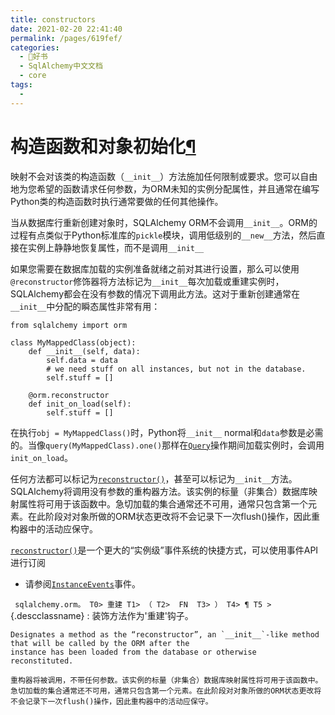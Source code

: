 ```yaml
---
title: constructors
date: 2021-02-20 22:41:40
permalink: /pages/619fef/
categories:
  - 📖好书
  - SqlAlchemy中文文档
  - core
tags:
  - 
---
```

构造函数和对象初始化[¶](#constructors-and-object-initialization "Permalink to this headline")
=============================================================================================

映射不会对该类的构造函数（`__init__`）方法施加任何限制或要求。您可以自由地为您希望的函数请求任何参数，为ORM未知的实例分配属性，并且通常在编写Python类的构造函数时执行通常要做的任何其他操作。

当从数据库行重新创建对象时，SQLAlchemy ORM不会调用`__init__`。ORM的过程有点类似于Python标准库的`pickle`模块，调用低级别的`__new__`方法，然后直接在实例上静静地恢复属性，而不是调用`__init__`

如果您需要在数据库加载的实例准备就绪之前对其进行设置，那么可以使用`@reconstructor`修饰器将方法标记为`__init__`每次加载或重建实例时，SQLAlchemy都会在没有参数的情况下调用此方法。这对于重新创建通常在`__init__`中分配的瞬态属性非常有用：

    from sqlalchemy import orm

    class MyMappedClass(object):
        def __init__(self, data):
            self.data = data
            # we need stuff on all instances, but not in the database.
            self.stuff = []

        @orm.reconstructor
        def init_on_load(self):
            self.stuff = []

在执行`obj = MyMappedClass()`时，Python将`__init__`
normal和`data`参数是必需的。当像`query(MyMappedClass).one()`那样在[`Query`](query.html#sqlalchemy.orm.query.Query "sqlalchemy.orm.query.Query")操作期间加载实例时，会调用`init_on_load`。

任何方法都可以标记为[`reconstructor()`](#sqlalchemy.orm.reconstructor "sqlalchemy.orm.reconstructor")，甚至可以标记为`__init__`方法。SQLAlchemy将调用没有参数的重构器方法。该实例的标量（非集合）数据库映射属性将可用于该函数中。急切加载的集合通常还不可用，通常只包含第一个元素。在此阶段对对象所做的ORM状态更改将不会记录下一次flush()操作，因此重构器中的活动应保守。

[`reconstructor()`](#sqlalchemy.orm.reconstructor "sqlalchemy.orm.reconstructor")是一个更大的“实例级”事件系统的快捷方式，可以使用事件API进行订阅
- 请参阅[`InstanceEvents`](events.html#sqlalchemy.orm.events.InstanceEvents "sqlalchemy.orm.events.InstanceEvents")事件。

` sqlalchemy.orm。 T0> 重建 T1> （ T2>  FN  T3> ） T4> ¶ T5 >`{.descclassname}
:   装饰方法作为'重建'钩子。

    Designates a method as the “reconstructor”, an `__init__`-like method that will be called by the ORM after the
    instance has been loaded from the database or otherwise
    reconstituted.

    重构器将被调用，不带任何参数。该实例的标量（非集合）数据库映射属性将可用于该函数中。急切加载的集合通常还不可用，通常只包含第一个元素。在此阶段对对象所做的ORM状态更改将不会记录下一次flush()操作，因此重构器中的活动应保守。


